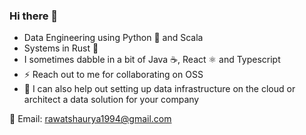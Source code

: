 ### Hi there 👋

- Data Engineering using Python 🐍 and Scala
- Systems in Rust 🦀
- I sometimes dabble in a bit of Java ☕, React ⚛️ and Typescript
- ⚡ Reach out to me for collaborating on OSS
- 💬 I can also help out setting up data infrastructure on the cloud or architect a data solution for your company

📧 Email:  rawatshaurya1994@gmail.com
